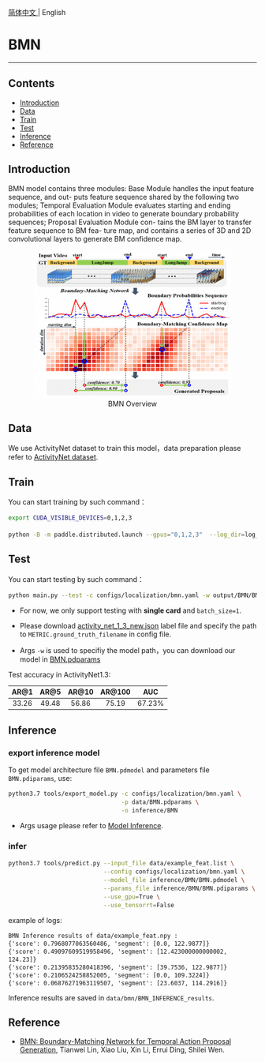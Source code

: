 [简体中文 ](../../../zh-CN/model_zoo/localization/bmn.md) | English

# BMN

---
## Contents

- [Introduction](#Introduction)
- [Data](#Data)
- [Train](#Train)
- [Test](#Test)
- [Inference](#Inference)
- [Reference](#Reference)


## Introduction

BMN model contains three modules: Base Module handles the input feature sequence, and out- puts feature sequence shared by the following two modules; Temporal Evaluation Module evaluates starting and ending probabilities of each location in video to generate boundary probability sequences; Proposal Evaluation Module con- tains the BM layer to transfer feature sequence to BM fea- ture map, and contains a series of 3D and 2D convolutional layers to generate BM confidence map.

<p align="center">
<img src="../../../images/BMN.png" height=300 width=400 hspace='10'/> <br />
BMN Overview
</p>


## Data

We use ActivityNet dataset to train this model，data preparation please refer to [ActivityNet dataset](../../dataset/ActivityNet.md).


## Train

You can start training by such command：

```bash
export CUDA_VISIBLE_DEVICES=0,1,2,3

python -B -m paddle.distributed.launch --gpus="0,1,2,3"  --log_dir=log_bmn main.py  --validate -c configs/localization/bmn.yaml
```


## Test

You can start testing by such command：

```bash
python main.py --test -c configs/localization/bmn.yaml -w output/BMN/BMN_epoch_00009.pdparams -o DATASET.batch_size=1
```

- For now, we only support testing with **single card** and `batch_size=1`.

-  Please download [activity\_net\_1\_3\_new.json](https://paddlemodels.bj.bcebos.com/video_detection/activity_net_1_3_new.json) label file and specify the path to `METRIC.ground_truth_filename` in config file.

-  Args `-w` is used to specifiy the model path，you can download our model in [BMN.pdparams](https://videotag.bj.bcebos.com/PaddleVideo/BMN/BMN.pdparams)


Test accuracy in ActivityNet1.3:

| AR@1 | AR@5 | AR@10 | AR@100 | AUC |
| :---: | :---: | :---: | :---: | :---: |
| 33.26 | 49.48 | 56.86 | 75.19 | 67.23% |


## Inference

### export inference model

 To get model architecture file `BMN.pdmodel` and parameters file `BMN.pdiparams`, use: 

```bash
python3.7 tools/export_model.py -c configs/localization/bmn.yaml \
                                -p data/BMN.pdparams \
                                -o inference/BMN
```

- Args usage please refer to [Model Inference](https://github.com/PaddlePaddle/PaddleVideo/blob/release/2.0/docs/zh-CN/start.md#2-%E6%A8%A1%E5%9E%8B%E6%8E%A8%E7%90%86).

### infer

```bash
python3.7 tools/predict.py --input_file data/example_feat.list \
                           --config configs/localization/bmn.yaml \
                           --model_file inference/BMN/BMN.pdmodel \
                           --params_file inference/BMN/BMN.pdiparams \
                           --use_gpu=True \
                           --use_tensorrt=False
```

example of logs:

```
BMN Inference results of data/example_feat.npy :
{'score': 0.7968077063560486, 'segment': [0.0, 122.9877]}
{'score': 0.49097609519958496, 'segment': [12.423000000000002, 124.23]}
{'score': 0.21395835280418396, 'segment': [39.7536, 122.9877]}
{'score': 0.2106524258852005, 'segment': [0.0, 109.3224]}
{'score': 0.06876271963119507, 'segment': [23.6037, 114.2916]}
```

Inference results are saved in `data/bmn/BMN_INFERENCE_results`. 

## Reference

- [BMN: Boundary-Matching Network for Temporal Action Proposal Generation](https://arxiv.org/abs/1907.09702), Tianwei Lin, Xiao Liu, Xin Li, Errui Ding, Shilei Wen.
